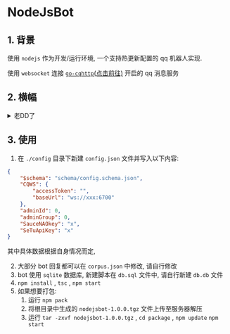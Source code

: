# NodeJsBot

## 1. 背景

使用 `nodejs` 作为开发/运行环境, 一个支持热更新配置的 qq 机器人实现.

使用 `websocket` 连接 [`go-cqhttp`(点击前往)](https://github.com/Mrs4s/go-cqhttp) 开启的 qq 消息服务

## 2. 横幅

<details><summary>老DD了</summary>
<img src="logo.png" alt="咩真可爱" title="三字母人快爬啊啊啊啊啊" />
</details>

## 3. 使用

1. 在 `./config` 目录下新建 `config.json` 文件并写入以下内容:

```json
{
	"$schema": "schema/config.schema.json",
	"CQWS": {
		"accessToken": "",
		"baseUrl": "ws://xxx:6700"
	},
	"adminId": 0,
	"adminGroup": 0,
	"SauceNAOkey": "x",
	"SeTuApiKey": "x"
}
```

其中具体数据根据自身情况而定,

2. 大部分 bot 回复都可以在 `corpus.json` 中修改, 请自行修改
3. bot 使用 `sqlite` 数据库, 新建脚本在 `db.sql` 文件中, 请自行新建 `db.db` 文件
4. `npm install` , `tsc` , `npm start`
5. 如果想要打包:
	1. 运行 `npm pack`
	2. 将根目录中生成的 `nodejsbot-1.0.0.tgz` 文件上传至服务器解压
	3. 运行 `tar -zxvf nodejsbot-1.0.0.tgz` , `cd package` , `npm update` `npm start`

